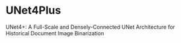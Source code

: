 # UNet4Plus
UNet4+: A Full-Scale and Densely-Connected UNet Architecture for Historical Document Image Binarization
